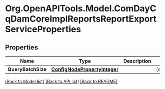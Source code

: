 # Org.OpenAPITools.Model.ComDayCqDamCoreImplReportsReportExportServiceProperties
## Properties

Name | Type | Description | Notes
------------ | ------------- | ------------- | -------------
**QueryBatchSize** | [**ConfigNodePropertyInteger**](ConfigNodePropertyInteger.md) |  | [optional] 

[[Back to Model list]](../README.md#documentation-for-models) [[Back to API list]](../README.md#documentation-for-api-endpoints) [[Back to README]](../README.md)

